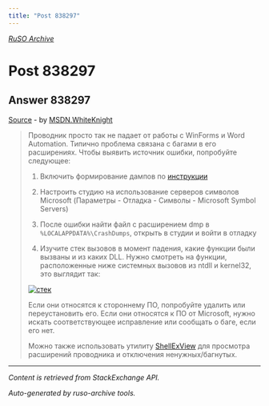 ```yaml
---
title: "Post 838297"
---
```

<p><i><a href="https://github.com/MSDN-WhiteKnight/ruso-archive/">RuSO Archive</a></i></p>
<h1>Post 838297</h1>
<h2>Answer 838297</h2>
<p><a href="https://ru.stackoverflow.com/a/838297/">Source</a> - by <a href="https://ru.stackoverflow.com/users/240512/msdn-whiteknight">MSDN.WhiteKnight</a></p>
<blockquote>
<p>Проводник просто так не падает от работы с WinForms и Word Automation. Типично проблема связана с багами в его расширениях. Чтобы выявить источник ошибки, попробуйте следующее:</p>

<ol>
<li><p>Включить формирование дампов по <a href="https://msdn.microsoft.com/en-us/library/windows/desktop/bb787181%28v=vs.85%29.aspx?f=255&amp;MSPPError=-2147217396" rel="nofollow noreferrer">инструкции</a></p></li>
<li><p>Настроить студию на использование серверов символов Microsoft (Параметры - Отладка - Символы - Microsoft Symbol Servers)</p></li>
<li><p>После ошибки найти файл с расширением dmp в <code>%LOCALAPPDATA%\CrashDumps</code>,  открыть в студии и войти в отладку</p></li>
<li><p>Изучите стек вызовов в момент падения, какие функции были вызваны и из каких DLL. Нужно смотреть на функции, расположенные ниже системных вызовов из ntdll и kernel32, это выглядит так:</p></li>
</ol>

<p><a href="https://i.stack.imgur.com/TRXgz.png" rel="nofollow noreferrer"><img src="https://i.stack.imgur.com/TRXgz.png" alt="стек"></a></p>

<p>Если они относятся к стороннему ПО, попробуйте удалить или переустановить его. Если они относятся к ПО от Microsoft, нужно искать соответствующее исправление или сообщать о баге, если его нет.</p>

<p>Можно также использовать утилиту <a href="http://www.nirsoft.net/utils/shexview.html" rel="nofollow noreferrer">ShellExView</a> для просмотра расширений проводника и отключения ненужных/багнутых. </p>

</blockquote>
<hr/>
<p><i>Content is retrieved from StackExchange API. </i></p>
<p><i>Auto-generated by ruso-archive tools. </i></p>
